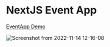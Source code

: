 # NextJS Event App

<a href="https://nextjs-event-app-two.vercel.app/events" target="_blank">EventApp Demo</a>

![Screenshot from 2022-11-14 12-16-08](https://user-images.githubusercontent.com/41836849/201593469-2529a3d1-3547-4411-903f-ea147fbc5252.png)
